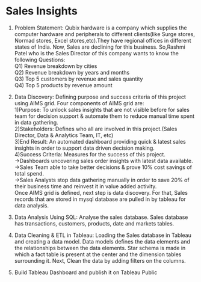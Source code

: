 # Sales Insights

1. Problem Statement: Qubix hardware is a company which supplies the computer hardware and peripherals to different clients(like Surge stores, Normad stores, Excel stores,etc).They have regional offices in different states of India. Now, Sales are declining for this business. So,Rashmi Patel who is the Sales Director of this company wants to know the following Questions:\
 Q1) Revenue breakdown by cities\
 Q2) Revenue breakdown by years and months\
 Q3) Top 5 customers by revenue and sales quantity\
 Q4) Top 5 products by revenue amount

2. Data Discovery: Defining purpose and success criteria of this project using AIMS grid. Four components of AIMS grid are:\
  1)Purpose: To unlock sales insights that are not visible before for sales team for decision support & automate them to reduce manual time spent in data gathering.\
  2)Stakeholders: Defines who all are involved in this project.(Sales Director, Data & Analytics Team, IT, etc)\
  3)End Result: An automated dashboard providing quick & latest sales insights in order to support data driven decision making.\
  4)Success Criteria: Measures for the success of this project.\
                      ->Dashboards uncovering sales order insights with latest data available.\
                      ->Sales Team able to take better decisions & prove 10% cost savings of total spend.\
                      ->Sales Analysts stop data gathering manually in order to save 20% of their business time and reinvest it in value added activity.\
  Once AIMS grid is defined, next step is data discovery. For that, Sales records that are stored in mysql database are pulled in by tableau for data analysis. 

3. Data Analysis Using SQL: Analyse the sales database. Sales database has transactions, customers, products, date and markets tables.

4. Data Cleaning & ETL in Tableau: Loading the Sales database in Tableau and creating a data model. Data models defines the data elements and the relationships between the data elements. Star schema is made in which a fact table is present at the center and the dimension tables surrounding it. Next, Clean the data by adding filters on the columns.

5. Build Tableau Dashboard and publish it on Tableau Public 
